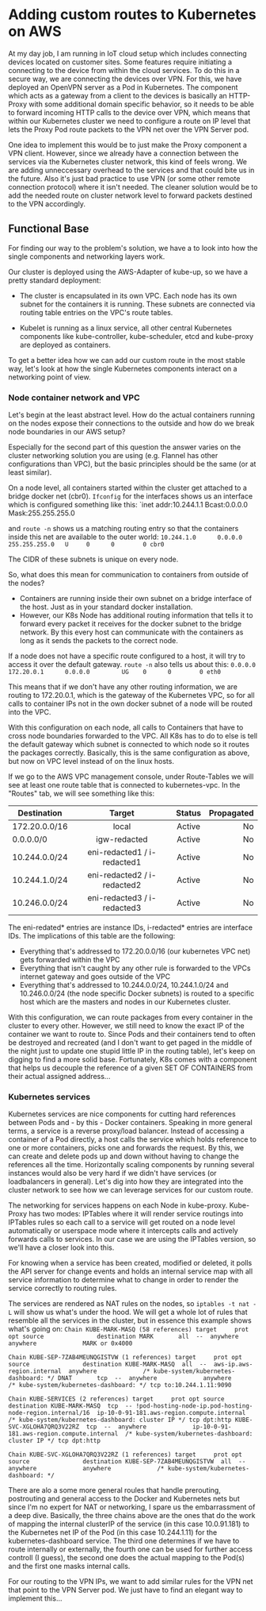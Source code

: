 # Adding custom routes to Kubernetes on AWS

At my day job, I am running in IoT cloud setup which includes connecting devices located on customer sites. Some features require initiating a connecting to the device from within the cloud services. To do this in a secure way, we are connecting the devices over VPN. For this, we have deployed an OpenVPN server as a Pod in Kubernetes. The component which acts as a gateway from a client to the devices is basically an HTTP-Proxy with some additional domain specific behavior, so it needs to be able to forward incoming HTTP calls to the device over VPN, which means that within our Kubernetes cluster we need to configure a route on IP level that lets the Proxy Pod route packets to the VPN net over the VPN Server pod.

One idea to implement this would be to just make the Proxy component a VPN client. However, since we already have a connection between the services via the Kubernetes cluster network, this kind of feels wrong. We are adding unneccessary overhead to the services and that could bite us in the future. Also it's just bad practice to use VPN (or some other remote connection protocol) where it isn't needed. The cleaner solution would be to add the needed route on cluster network level to forward packets destined to the VPN accordingly.

## Functional Base
For finding our way to the problem's solution, we have a to look into how the single components and networking layers work. 

Our cluster is deployed using the AWS-Adapter of kube-up, so we have a pretty standard deployment:
- The cluster is encapsulated in its own VPC. Each node has its own subnet for the containers it is running. 
  These subnets are connected via routing table entries on the VPC's route tables.
  
 - Kubelet is running as a linux service, all other central Kubernetes components like kube-controller, kube-scheduler, etcd and kube-proxy are deployed as containers.
 
 To get a better idea how we can add our custom route in the most stable way, let's look at how the single Kubernetes components interact on a networking point of view.
 
 ### Node container network and VPC
 Let's begin at the least abstract level. How do the actual containers running on the nodes expose their connections to the outside and how do we break node boundaries in our AWS setup?
 
 Especially for the second part of this question the answer varies on the cluster networking solution you are using (e.g. Flannel has other configurations than VPC), but the basic principles should be the same (or at least similar).
 
 On a node level, all containers started within the cluster get attached to a bridge docker net (cbr0). `Ifconfig` for the interfaces shows us an interface which is configured something like this:
`inet addr:10.244.1.1  Bcast:0.0.0.0  Mask:255.255.255.0
 
 and `route -n` shows us a matching routing entry so that the containers inside this net are available to the outer world: `10.244.1.0      0.0.0.0         255.255.255.0   U     0      0        0 cbr0`
 
 The CIDR of these subnets is unique on every node.
 
 So, what does this mean for communication to containers from outside of the nodes?
 - Containers are running inside their own subnet on a bridge interface of the host. Just as in your standard docker installation.
 - However, our K8s Node has additional routing information that tells it to forward every packet it receives for the docker subnet to the bridge network. By this every host can communicate with the containers as long as it sends the packets to the correct node.

If a node does not have a specific route configured to a host, it will try to access it over the default gateway. `route -n` also tells us about this:
`0.0.0.0         172.20.0.1      0.0.0.0         UG    0      0        0 eth0`

This means that if we don't have any other routing information, we are routing to 172.20.0.1, which is the gateway of the Kubernetes VPC, so for all calls to container IPs not in the own docker subnet of a node will be routed into the VPC.

With this configuration on each node, all calls to Containers that have to cross node boundaries forwarded to the VPC. All K8s has to do to else is tell the default gateway which subnet is connected to which node so it routes the packages correctly. Basically, this is the same configuration as above, but now on VPC level instead of on the linux hosts.

If we go to the AWS VPC management console, under Route-Tables we will see at least one route table that is connected to kubernetes-vpc. In the "Routes" tab, we will see something like this:

|Destination   | Target                      | Status | Propagated |
|--------------|:---------------------------:|:------:|-----------:|
|172.20.0.0/16 | local                       | Active | No         |
|0.0.0.0/0     |	igw-redacted	             | Active | No        |
|10.244.0.0/24 | eni-redacted1 / i-redacted1 | Active | No         |
|10.244.1.0/24 | eni-redacted2 / i-redacted2 | Active | No         |
|10.246.0.0/24 | eni-redacted3 / i-redacted3 | Active | No         |

The eni-redated\* entries are instance IDs, i-redacted\* entries are interface IDs. The implications of this table are the following:
- Everything that's addressed to 172.20.0.0/16 (our kubernetes VPC net) gets forwarded within the VPC
- Everything that isn't caught by any other rule is forwarded to the VPCs internet gateway and goes outside of the VPC
- Everything that's addressed to 10.244.0.0/24, 10.244.1.0/24 and 10.246.0.0/24 (the node specific Docker subnets) is routed to a specific host which are the masters and nodes in our Kubernetes cluster.

With this configuration, we can route packages from every container in the cluster to every other. However, we still need to know the exact IP of the container we want to route to. Since Pods and their containers tend to often be destroyed and recreated (and I don't want to get paged in the middle of the night just to update one stupid little IP in the routing table), let's keep on digging to find a more solid base. Fortunately, K8s comes with a component that helps us decouple the reference of a given SET OF CONTAINERS from their actual assigned address...

### Kubernetes services
Kubernetes services are nice components for cutting hard references between Pods and - by this - Docker containers. Speaking in more general terms, a service is a reverse proxy/load balancer. Instead of accessing a container of a Pod directly, a host calls the service which holds reference to one or more containers, picks one and forwards the request. By this, we can create and delete pods up and down without having to change the references all the time. Horizontally scaling components by running several instances would also be very hard if we didn't have services (or loadbalancers in general). Let's dig into how they are integrated into the cluster network to see how we can leverage services for our custom route.

The networking for services happens on each Node in kube-proxy. Kube-Proxy has two modes: IPTables where it will render service routings into IPTables rules so each call to a service will get routed on a node level automatically or userspace mode where it intercepts calls and actively forwards calls to services. In our case we are using the IPTables version, so we'll have a closer look into this.

For knowing when a service has been created, modified or deleted, it polls the API server for change events and holds an internal service map with all service information to determine what to change in order to render the service correctly to routing rules. 

The services are rendered as NAT rules on the nodes, so `iptables -t nat -L` will show us what's under the hood. We will get a whole lot of rules that resemble all the services in the cluster, but in essence this example shows what's going on:
`Chain KUBE-MARK-MASQ (58 references)
target     prot opt source               destination
MARK       all  --  anywhere             anywhere             MARK or 0x4000`

`Chain KUBE-SEP-7ZAB4MEUNQGISTVW (1 references)
target     prot opt source               destination
KUBE-MARK-MASQ  all  --  aws-ip.aws-region.internal  anywhere             /* kube-system/kubernetes-dashboard: */
DNAT       tcp  --  anywhere             anywhere             /* kube-system/kubernetes-dashboard: */ tcp to:10.244.1.11:9090`

`Chain KUBE-SERVICES (2 references)
target     prot opt source               destination
KUBE-MARK-MASQ  tcp  -- !pod-hosting-node-ip.pod-hosting-node-region.internal/16  ip-10-0-91-181.aws-region.compute.internal  /* kube-system/kubernetes-dashboard: cluster IP */ tcp dpt:http
KUBE-SVC-XGLOHA7QRQ3V22RZ  tcp  --  anywhere             ip-10-0-91-181.aws-region.compute.internal  /* kube-system/kubernetes-dashboard: cluster IP */ tcp dpt:http`

`Chain KUBE-SVC-XGLOHA7QRQ3V22RZ (1 references)
target     prot opt source               destination
KUBE-SEP-7ZAB4MEUNQGISTVW  all  --  anywhere             anywhere             /* kube-system/kubernetes-dashboard: */`

There are alo a some more general roules that handle prerouting, postrouting and general access to the Docker and Kubernetes nets but since I'm no expert for NAT or networking, I spare us the embarrassment of a deep dive. Basically, the three chains above are the ones that do the work of mapping the internal clusterIP of the service (in this case 10.0.91.181) to the Kubernetes net IP of the Pod (in this case 10.244.1.11) for the kubernetes-dashboard service. The third one determines if we have to route internally or externally, the fourth one can be used for further access controll (I guess), the second one does the actual mapping to the Pod(s) and the first one masks internal calls.

For our routing to the VPN IPs, we want to add similar rules for the VPN net that point to the VPN Server pod. We just have to find an elegant way to implement this...


